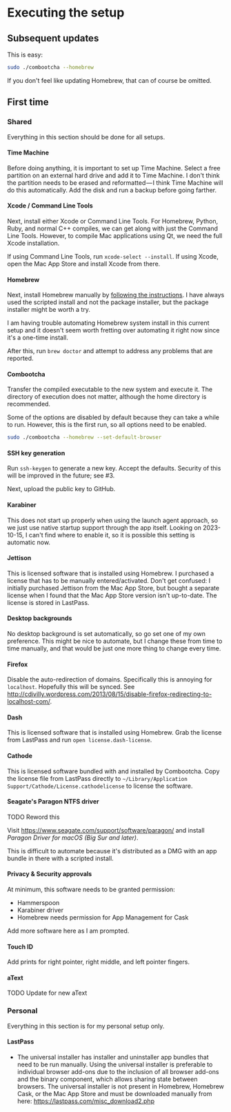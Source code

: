 # Executing the setup

## Subsequent updates

This is easy:

```bash
sudo ./combootcha --homebrew
```

If you don't feel like updating Homebrew, that can of course be omitted.

## First time

### Shared

Everything in this section should be done for all setups.

#### Time Machine

Before doing anything, it is important to set up Time Machine. Select a free partition on an external hard drive and add it to Time Machine. I don't think the partition needs to be erased and reformatted — I think Time Machine will do this automatically. Add the disk and run a backup before going farther.

#### Xcode / Command Line Tools

Next, install either Xcode or Command Line Tools. For Homebrew, Python, Ruby, and normal C++ compiles, we can get along with just the Command Line Tools. However, to compile Mac applications using Qt, we need the full Xcode installation.

If using Command Line Tools, run `xcode-select --install`. If using Xcode, open the Mac App Store and install Xcode from there.

#### Homebrew

Next, install Homebrew manually by [following the instructions](https://brew.sh/#install). I have always used the scripted install and not the package installer, but the package installer might be worth a try.

I am having trouble automating Homebrew system install in this current setup and it doesn't seem worth fretting over automating it right now since it's a one-time install.

After this, run `brew doctor` and attempt to address any problems that are reported.

#### Combootcha

Transfer the compiled executable to the new system and execute it. The directory of execution does not matter, although the home directory is recommended.

Some of the options are disabled by default because they can take a while to run. However, this is the first run, so all options need to be enabled.

```bash
sudo ./combootcha --homebrew --set-default-browser
```

#### SSH key generation

Run `ssh-keygen` to generate a new key. Accept the defaults. Security of this will be improved in the future; see #3.

<!-- Password for GitHub is only available after Combootcha is run -->

Next, upload the public key to GitHub.

#### Karabiner

This does not start up properly when using the launch agent approach, so we just use native startup support through the app itself. Looking on 2023-10-15, I can't find where to enable it, so it is possible this setting is automatic now.

#### Jettison

This is licensed software that is installed using Homebrew. I purchased a license that has to be manually entered/activated. Don't get confused: I initially purchased Jettison from the Mac App Store, but bought a separate license when I found that the Mac App Store version isn't up-to-date. The license is stored in LastPass.

#### Desktop backgrounds

No desktop background is set automatically, so go set one of my own preference. This might be nice to automate, but I change these from time to time manually, and that would be just one more thing to change every time.

#### Firefox

Disable the auto-redirection of domains. Specifically this is annoying for `localhost`. Hopefully this will be synced. See http://cdivilly.wordpress.com/2013/08/15/disable-firefox-redirecting-to-localhost-com/.

#### Dash

This is licensed software that is installed using Homebrew. Grab the license from LastPass and run `open license.dash-license`.

#### Cathode

This is licensed software bundled with and installed by Combootcha. Copy the license file from LastPass directly to `~/Library/Application Support/Cathode/License.cathodelicense` to license the software.

#### Seagate's Paragon NTFS driver

TODO Reword this

Visit https://www.seagate.com/support/software/paragon/ and install *Paragon Driver for macOS (Big Sur and later)*.

This is difficult to automate because it's distributed as a DMG with an app bundle in there with a scripted install.

#### Privacy & Security approvals

At minimum, this software needs to be granted permission:

- Hammerspoon
- Karabiner driver
- Homebrew needs permission for App Management for Cask

Add more software here as I am prompted.

#### Touch ID

Add prints for right pointer, right middle, and left pointer fingers.

#### aText

TODO Update for new aText

<!-- This is licensed software that is installed using Homebrew Cask. I purchased it from the Mac App Store (MAS). However, as stated in [aText Support](http://www.trankynam.com/atext/support.html), the non-MAS version generally works better. You'll have to follow the process to migrate your MAS license to get the non-MAS version working. -->

<!-- When using the launch agent approach to start up aText, it does not validate the license. So we're just going for the regular startup process. -->

### Personal

Everything in this section is for my personal setup only.

#### LastPass

  - The universal installer has installer and uninstaller app bundles that need to be run manually. Using the universal installer is preferable to individual browser add-ons due to the inclusion of all browser add-ons and the binary component, which allows sharing state between browsers. The universal installer is not present in Homebrew, Homebrew Cask, or the Mac App Store and must be downloaded manually from here: https://lastpass.com/misc_download2.php
